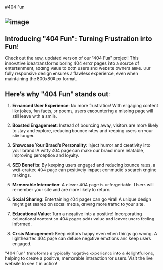 #404 Fun

![image](https://github.com/user-attachments/assets/e68e2105-deea-4c41-a9c6-a4e2b4728fa5)
---

## Introducing "404 Fun": Turning Frustration into Fun!

Check out the new, updated version of our "404 Fun" project! This innovative idea transforms boring 404 error pages into a source of entertainment, adding value to both users and website owners alike. Our fully responsive design ensures a flawless experience, even when maintaining the 800x800 px format.


## Here’s why "404 Fun" stands out:

1. **Enhanced User Experience**:  No more frustration! With engaging content like jokes, fun facts, or poems, users encountering a missing page will still leave with a smile.

2. **Boosted Engagement**:  Instead of bouncing away, visitors are more likely to stay and explore, reducing bounce rates and keeping users on your site longer.

3. **Showcase Your Brand’s Personality**:  Inject humor and creativity into your brand! A witty 404 page can make our brand more relatable, improving perception and loyalty.

4. **SEO Benefits**:  By keeping users engaged and reducing bounce rates, a well-crafted 404 page can positively impact commudle's search engine rankings.

5. **Memorable Interaction**: A clever 404 page is unforgettable. Users will remember your site and are more likely to return.

6. **Social Sharing**:  Entertaining 404 pages can go viral! A unique design might get shared on social media, driving more traffic to your site.

7. **Educational Value**:  Turn a negative into a positive! Incorporating educational content on 404 pages adds value and leaves users feeling informed.

8. **Crisis Management**:  Keep visitors happy even when things go wrong. A lighthearted 404 page can defuse negative emotions and keep users engaged.

"404 Fun" transforms a typically negative experience into a delightful one, helping to create a positive, memorable interaction for users.  Visit the live website to see it in action!
